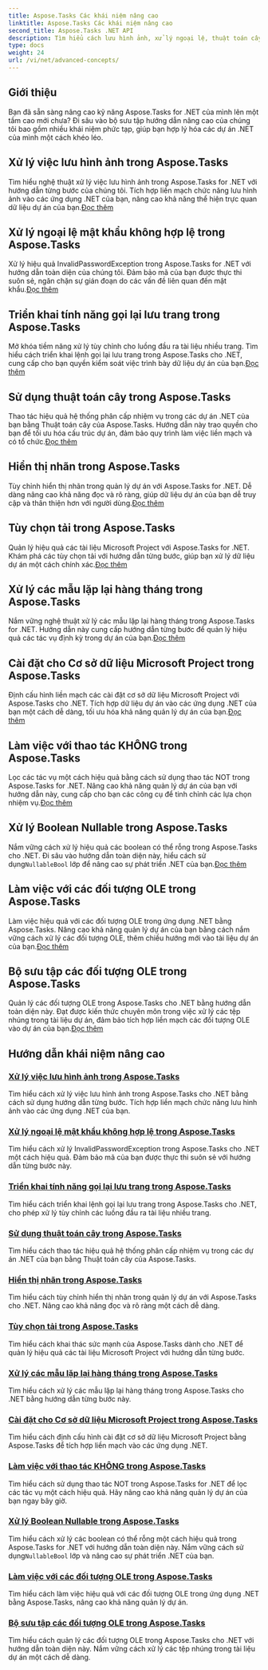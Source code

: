 ```yaml
---
title: Aspose.Tasks Các khái niệm nâng cao
linktitle: Aspose.Tasks Các khái niệm nâng cao
second_title: Aspose.Tasks .NET API
description: Tìm hiểu cách lưu hình ảnh, xử lý ngoại lệ, thuật toán cây, hiển thị nhãn, tùy chọn tải, v.v. Nắm vững các khái niệm nâng cao trong Aspose.Tasks for .NET
type: docs
weight: 24
url: /vi/net/advanced-concepts/
---
```


## Giới thiệu

Bạn đã sẵn sàng nâng cao kỹ năng Aspose.Tasks for .NET của mình lên một tầm cao mới chưa? Đi sâu vào bộ sưu tập hướng dẫn nâng cao của chúng tôi bao gồm nhiều khái niệm phức tạp, giúp bạn hợp lý hóa các dự án .NET của mình một cách khéo léo.

## Xử lý việc lưu hình ảnh trong Aspose.Tasks

 Tìm hiểu nghệ thuật xử lý việc lưu hình ảnh trong Aspose.Tasks for .NET với hướng dẫn từng bước của chúng tôi. Tích hợp liền mạch chức năng lưu hình ảnh vào các ứng dụng .NET của bạn, nâng cao khả năng thể hiện trực quan dữ liệu dự án của bạn.[Đọc thêm](./image-saving/)

## Xử lý ngoại lệ mật khẩu không hợp lệ trong Aspose.Tasks

 Xử lý hiệu quả InvalidPasswordException trong Aspose.Tasks for .NET với hướng dẫn toàn diện của chúng tôi. Đảm bảo mã của bạn được thực thi suôn sẻ, ngăn chặn sự gián đoạn do các vấn đề liên quan đến mật khẩu.[Đọc thêm](./invalid-password-exception/)

## Triển khai tính năng gọi lại lưu trang trong Aspose.Tasks

Mở khóa tiềm năng xử lý tùy chỉnh cho luồng đầu ra tài liệu nhiều trang. Tìm hiểu cách triển khai lệnh gọi lại lưu trang trong Aspose.Tasks cho .NET, cung cấp cho bạn quyền kiểm soát việc trình bày dữ liệu dự án của bạn.[Đọc thêm](./page-saving-callback/)

## Sử dụng thuật toán cây trong Aspose.Tasks

 Thao tác hiệu quả hệ thống phân cấp nhiệm vụ trong các dự án .NET của bạn bằng Thuật toán cây của Aspose.Tasks. Hướng dẫn này trao quyền cho bạn để tối ưu hóa cấu trúc dự án, đảm bảo quy trình làm việc liền mạch và có tổ chức.[Đọc thêm](./tree-algorithm/)

## Hiển thị nhãn trong Aspose.Tasks

 Tùy chỉnh hiển thị nhãn trong quản lý dự án với Aspose.Tasks for .NET. Dễ dàng nâng cao khả năng đọc và rõ ràng, giúp dữ liệu dự án của bạn dễ truy cập và thân thiện hơn với người dùng.[Đọc thêm](./label-display/)

## Tùy chọn tải trong Aspose.Tasks

 Quản lý hiệu quả các tài liệu Microsoft Project với Aspose.Tasks for .NET. Khám phá các tùy chọn tải với hướng dẫn từng bước, giúp bạn xử lý dữ liệu dự án một cách chính xác.[Đọc thêm](./loading-options/)

## Xử lý các mẫu lặp lại hàng tháng trong Aspose.Tasks

Nắm vững nghệ thuật xử lý các mẫu lặp lại hàng tháng trong Aspose.Tasks for .NET. Hướng dẫn này cung cấp hướng dẫn từng bước để quản lý hiệu quả các tác vụ định kỳ trong dự án của bạn.[Đọc thêm](./monthly-recurrence-patterns/)

## Cài đặt cho Cơ sở dữ liệu Microsoft Project trong Aspose.Tasks

 Định cấu hình liền mạch các cài đặt cơ sở dữ liệu Microsoft Project với Aspose.Tasks cho .NET. Tích hợp dữ liệu dự án vào các ứng dụng .NET của bạn một cách dễ dàng, tối ưu hóa khả năng quản lý dự án của bạn.[Đọc thêm](./msp-database-settings/)

## Làm việc với thao tác KHÔNG trong Aspose.Tasks

 Lọc các tác vụ một cách hiệu quả bằng cách sử dụng thao tác NOT trong Aspose.Tasks for .NET. Nâng cao khả năng quản lý dự án của bạn với hướng dẫn này, cung cấp cho bạn các công cụ để tinh chỉnh các lựa chọn nhiệm vụ.[Đọc thêm](./not-operation/)

## Xử lý Boolean Nullable trong Aspose.Tasks

 Nắm vững cách xử lý hiệu quả các boolean có thể rỗng trong Aspose.Tasks cho .NET. Đi sâu vào hướng dẫn toàn diện này, hiểu cách sử dụng`NullableBool` lớp để nâng cao sự phát triển .NET của bạn.[Đọc thêm](./nullable-booleans/)

## Làm việc với các đối tượng OLE trong Aspose.Tasks

Làm việc hiệu quả với các đối tượng OLE trong ứng dụng .NET bằng Aspose.Tasks. Nâng cao khả năng quản lý dự án của bạn bằng cách nắm vững cách xử lý các đối tượng OLE, thêm chiều hướng mới vào tài liệu dự án của bạn.[Đọc thêm](./ole-objects/)

## Bộ sưu tập các đối tượng OLE trong Aspose.Tasks

 Quản lý các đối tượng OLE trong Aspose.Tasks cho .NET bằng hướng dẫn toàn diện này. Đạt được kiến thức chuyên môn trong việc xử lý các tệp nhúng trong tài liệu dự án, đảm bảo tích hợp liền mạch các đối tượng OLE vào dự án của bạn.[Đọc thêm](./ole-object-collection/)
## Hướng dẫn khái niệm nâng cao
### [Xử lý việc lưu hình ảnh trong Aspose.Tasks](./image-saving/)
Tìm hiểu cách xử lý việc lưu hình ảnh trong Aspose.Tasks cho .NET bằng cách sử dụng hướng dẫn từng bước. Tích hợp liền mạch chức năng lưu hình ảnh vào các ứng dụng .NET của bạn.
### [Xử lý ngoại lệ mật khẩu không hợp lệ trong Aspose.Tasks](./invalid-password-exception/)
Tìm hiểu cách xử lý InvalidPasswordException trong Aspose.Tasks cho .NET một cách hiệu quả. Đảm bảo mã của bạn được thực thi suôn sẻ với hướng dẫn từng bước này.
### [Triển khai tính năng gọi lại lưu trang trong Aspose.Tasks](./page-saving-callback/)
Tìm hiểu cách triển khai lệnh gọi lại lưu trang trong Aspose.Tasks cho .NET, cho phép xử lý tùy chỉnh các luồng đầu ra tài liệu nhiều trang.
### [Sử dụng thuật toán cây trong Aspose.Tasks](./tree-algorithm/)
Tìm hiểu cách thao tác hiệu quả hệ thống phân cấp nhiệm vụ trong các dự án .NET của bạn bằng Thuật toán cây của Aspose.Tasks.
### [Hiển thị nhãn trong Aspose.Tasks](./label-display/)
Tìm hiểu cách tùy chỉnh hiển thị nhãn trong quản lý dự án với Aspose.Tasks cho .NET. Nâng cao khả năng đọc và rõ ràng một cách dễ dàng.
### [Tùy chọn tải trong Aspose.Tasks](./loading-options/)
Tìm hiểu cách khai thác sức mạnh của Aspose.Tasks dành cho .NET để quản lý hiệu quả các tài liệu Microsoft Project với hướng dẫn từng bước.
### [Xử lý các mẫu lặp lại hàng tháng trong Aspose.Tasks](./monthly-recurrence-patterns/)
Tìm hiểu cách xử lý các mẫu lặp lại hàng tháng trong Aspose.Tasks cho .NET bằng hướng dẫn từng bước này.
### [Cài đặt cho Cơ sở dữ liệu Microsoft Project trong Aspose.Tasks](./msp-database-settings/)
Tìm hiểu cách định cấu hình cài đặt cơ sở dữ liệu Microsoft Project bằng Aspose.Tasks để tích hợp liền mạch vào các ứng dụng .NET.
### [Làm việc với thao tác KHÔNG trong Aspose.Tasks](./not-operation/)
Tìm hiểu cách sử dụng thao tác NOT trong Aspose.Tasks for .NET để lọc các tác vụ một cách hiệu quả. Hãy nâng cao khả năng quản lý dự án của bạn ngay bây giờ.
### [Xử lý Boolean Nullable trong Aspose.Tasks](./nullable-booleans/)
 Tìm hiểu cách xử lý các boolean có thể rỗng một cách hiệu quả trong Aspose.Tasks for .NET với hướng dẫn toàn diện này. Nắm vững cách sử dụng`NullableBool` lớp và nâng cao sự phát triển .NET của bạn.
### [Làm việc với các đối tượng OLE trong Aspose.Tasks](./ole-objects/)
Tìm hiểu cách làm việc hiệu quả với các đối tượng OLE trong ứng dụng .NET bằng Aspose.Tasks, nâng cao khả năng quản lý dự án.
### [Bộ sưu tập các đối tượng OLE trong Aspose.Tasks](./ole-object-collection/)
Tìm hiểu cách quản lý các đối tượng OLE trong Aspose.Tasks cho .NET với hướng dẫn toàn diện này. Nắm vững cách xử lý các tệp nhúng trong tài liệu dự án một cách dễ dàng.